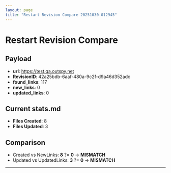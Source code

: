 ```yaml
---
layout: page
title: "Restart Revision Compare 20251030-012945"
---
```


# Restart Revision Compare

## Payload
- **url**: https://test.qa.outspy.net
- **RevisionID**: 42a25bdb-6aaf-480a-9c2f-d9a46d352adc
- **found_links**: 117
- **new_links**: 0
- **updated_links**: 0

## Current stats.md
- **Files Created**: 8
- **Files Updated**: 3

## Comparison
- Created vs NewLinks: **8** ?= **0** → **MISMATCH**
- Updated vs UpdatedLinks: **3** ?= **0** → **MISMATCH**

---
